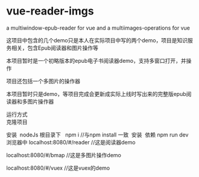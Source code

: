 
# vue-reader-imgs
a multiwindow-epub-reader for vue and a multiimages-operations for vue


这项目中包含的几个demo只是本人在实际项目中写的两个demo，项目是知识服务相关，包含Epub阅读器和图片操作等

本项目暂时是一个初略版本的epub电子书阅读器demo，支持多窗口打开，并操作

项目还包括一个多图片的操作器

本项目暂时只是demo，等项目完成会更新成实际上线时写出来的完整版epub阅读器和多图片操作器

运行方式  
克隆项目

安装
  nodeJs 
根目录下 
   npm i  //与npm install 一致  安装
  依赖
   npm run dev  
浏览器中
   localhost:8080/#/reader    //这是阅读器demo
   
   localhost:8080/#/bmap      //这是多图片操作demo
   
localhost:8080/#/vuex //这是vuex的demo


